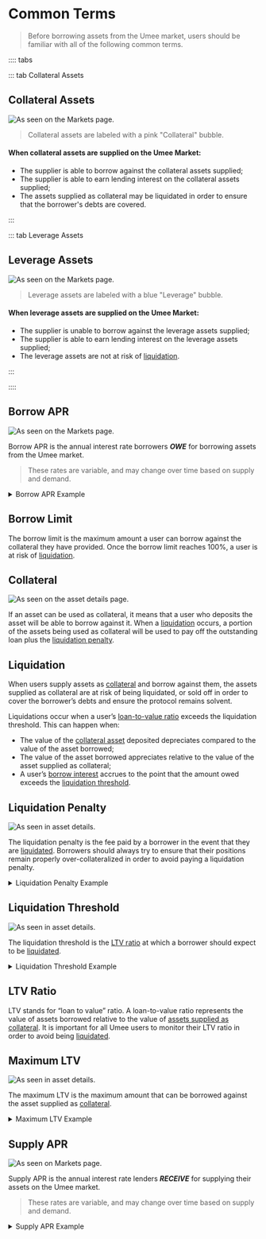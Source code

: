 # Common Terms

> Before borrowing assets from the Umee market, users should be familiar with all of the following common terms.

:::: tabs

::: tab Collateral Assets

## Collateral Assets

![As seen on the Markets page.](/bg/collateral-bubble.png)

> Collateral assets are labeled with a pink "Collateral" bubble.

#### When collateral assets are supplied on the Umee Market:
- The supplier is able to borrow against the collateral assets supplied;
- The supplier is able to earn lending interest on the collateral assets supplied;
- The assets supplied as collateral may be liquidated in order to ensure that the borrower's debts are covered.

:::

::: tab Leverage Assets

## Leverage Assets

![As seen on the Markets page.](/bg/leverage-bubble.png)

> Leverage assets are labeled with a blue "Leverage" bubble.

#### When leverage assets are supplied on the Umee Market:
- The supplier is unable to borrow against the leverage assets supplied;
- The supplier is able to earn lending interest on the leverage assets supplied;
- The leverage assets are not at risk of [liquidation](/users/using-the-web-app/common-terms.html#liquidation).

:::

::::

## Borrow APR

![As seen on the Markets page.](/bg/borrow-apr.png)

Borrow APR is the annual interest rate borrowers _**OWE**_ for borrowing assets from the Umee market.

> These rates are variable, and may change over time based on supply and demand.

<details><summary>Borrow APR Example</summary>

*If USDC has a borrow APR of 5%, it indicates that a user who borrows 1,000 USDC may accrue roughly $50 in USDC interest on the loan after a year.*

*This user may have a total outstanding loan of 1,050 USDC after a year if the borrow APR remains constant.* 

</details>

## Borrow Limit

The borrow limit is the maximum amount a user can borrow against the collateral they have provided. Once the borrow limit reaches 100%, a user is at risk of [liquidation](/users/using-the-web-app/common-terms.html#liquidation).

## Collateral

![As seen on the asset details page.](/bg/collateral-yes-no.png)

If an asset can be used as collateral, it means that a user who deposits the asset will be able to borrow against it. When a [liquidation](/users/using-the-web-app/common-terms.html#liquidation) occurs, a portion of the assets being used as collateral will be used to pay off the outstanding loan plus the [liquidation penalty](/users/using-the-web-app/common-terms.html#liquidation-penalty).

## Liquidation

When users supply assets as [collateral](/users/using-the-web-app/common-terms.html#collateral) and borrow against them, the assets supplied as collateral are at risk of being liquidated, or sold off in order to cover the borrower’s debts and ensure the protocol remains solvent.

Liquidations occur when a user’s [loan-to-value ratio](/users/using-the-web-app/common-terms.html#ltv-ratio) exceeds the liquidation threshold. This can happen when:
- The value of the [collateral asset](/users/using-the-web-app/common-terms.html#collateral-assets) deposited depreciates compared to the value of the asset borrowed;
- The value of the asset borrowed appreciates relative to the value of the asset supplied as collateral;
- A user’s [borrow interest](/users/using-the-web-app/common-terms.html#borrow-apr) accrues to the point that the amount owed exceeds the [liquidation threshold](/users/using-the-web-app/common-terms.html#liquidation-threshold).

## Liquidation Penalty

![As seen in asset details.](/bg/liquidation-penalty.png)

The liquidation penalty is the fee paid by a borrower in the event that they are [liquidated](/users/using-the-web-app/common-terms.html#liquidation). Borrowers should always try to ensure that their positions remain properly over-collateralized in order to avoid paying a liquidation penalty.

<details><summary>Liquidation Penalty Example</summary>

*If a debt of 1,000 USDC is liquidated and the liquidation penalty is 10%, the borrower should expect to have 1,100 USDC worth of collateral liquidated.*

</details>

## Liquidation Threshold

![As seen in asset details.](/bg/liquidation-threshold.png)

The liquidation threshold is the [LTV ratio](/users/using-the-web-app/common-terms.html#ltv-ratio) at which a borrower should expect to be [liquidated](/users/using-the-web-app/common-terms.html#liquidation).

<details><summary>Liquidation Threshold Example</summary>

Assuming UMEE has a liquidation threshold of 15%, and the value of ATOM remains constant:

*A user provides $1,000 USD worth of UMEE and borrows the maximum allowable amount of $100 worth of other assets (10% LTV). The value of the borrowed assets increases to $150, bringing the user’s LTV ratio to 55%. This borrower will be liquidated in order to ensure their position stays properly over-collateralized.*

</details>

## LTV Ratio

LTV stands for “loan to value” ratio. A loan-to-value ratio represents the value of assets borrowed relative to the value of [assets supplied as collateral](/users/using-the-web-app/common-terms.html#collateral-assets). It is important for all Umee users to monitor their LTV ratio in order to avoid being [liquidated](/users/using-the-web-app/common-terms.html#liquidation).

## Maximum LTV

![As seen in asset details.](/bg/max-ltv.png)

The maximum LTV is the maximum amount that can be borrowed against the asset supplied as [collateral](/users/using-the-web-app/common-terms.html#collateral).

<details><summary>Maximum LTV Example</summary>

Assuming ATOM has a maximum LTV of 50%:

*A user who provides $1,000 USD worth of ATOM will be able to borrow up to $500 in other assets.*

</details>

## Supply APR

![As seen on Markets page.](/bg/supply-apr.png)

Supply APR is the annual interest rate lenders _**RECEIVE**_ for supplying their assets on the Umee market.

> These rates are variable, and may change over time based on supply and demand.

<details><summary>Supply APR Example</summary>

*If USDC has a supply APR of 5%, it indicates that a user who supplies 1,000 USDC may earn roughly $50 in USDC over the course of a year, paid by borrowers.*

*This user may be able to withdraw 1,050 USDC after a year if the supply APR remains constant.*

</details>
